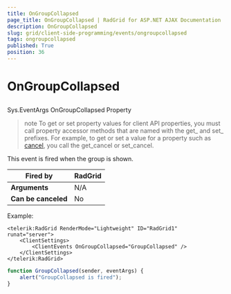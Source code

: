 ```yaml
---
title: OnGroupCollapsed
page_title: OnGroupCollapsed | RadGrid for ASP.NET AJAX Documentation
description: OnGroupCollapsed
slug: grid/client-side-programming/events/ongroupcollapsed
tags: ongroupcollapsed
published: True
position: 36
---
```


# OnGroupCollapsed



## 

Sys.EventArgs OnGroupCollapsed Property

>note To get or set property values for client API properties, you must call property accessor methods that are named with the get_ and set_ prefixes. For example, to get or set a value for a property such as [cancel](http://msdn.microsoft.com/en-us/library/bb310859.aspx), you call the get_cancel or set_cancel.
>


This event is fired when the group is shown.


|  **Fired by**  | RadGrid |
| ------ | ------ |
| **Arguments** |N/A|
| **Can be canceled** |No|

Example:

````ASP.NET
<telerik:RadGrid RenderMode="Lightweight" ID="RadGrid1" runat="server">
    <ClientSettings>
        <ClientEvents OnGroupCollapsed="GroupCollapsed" />
    </ClientSettings>
</telerik:RadGrid>
````

````JavaScript
function GroupCollapsed(sender, eventArgs) {
    alert("GroupCollapsed is fired");
}
````


